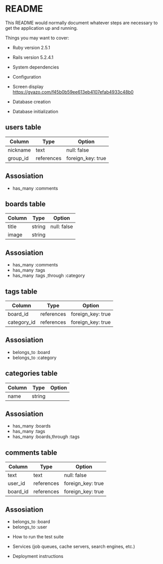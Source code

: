 # README

This README would normally document whatever steps are necessary to get the
application up and running.

Things you may want to cover:

* Ruby version
  2.5.1
* Rails version
  5.2.4.1
* System dependencies

* Configuration

* Screen display
https://gyazo.com/f45b0b59ee613eb4107efab4933c48b0

* Database creation

* Database initialization

## users table
|Column|Type|Option|
|------|----|------|
|nickname|text|null: false|
|group_id|references|foreign_key: true|

## Assosiation
- has_many :comments

## boards table
|Column|Type|Option|
|------|----|------|
|title|string|null: false|
|image|string||

## Assosiation
- has_many :comments
- has_many :tags
- has_many :tags ,through :category

## tags table
|Column|Type|Option|
|------|----|------|
|board_id|references|foreign_key: true|
|category_id|references|foreign_key: true|

## Assosiation
- belongs_to :board
- belongs_to :category

## categories table
|Column|Type|Option|
|------|----|------|
|name|string||

## Assosiation
- has_many :boards
- has_many :tags
- has_many :boards,through :tags

## comments table
|Column|Type|Option|
|------|----|------|
|text|text|null: false|
|user_id|references|foreign_key: true|
|board_id|references|foreign_key: true|


## Assosiation
- belongs_to :board
- belongs_to :user

* How to run the test suite

* Services (job queues, cache servers, search engines, etc.)

* Deployment instructions


